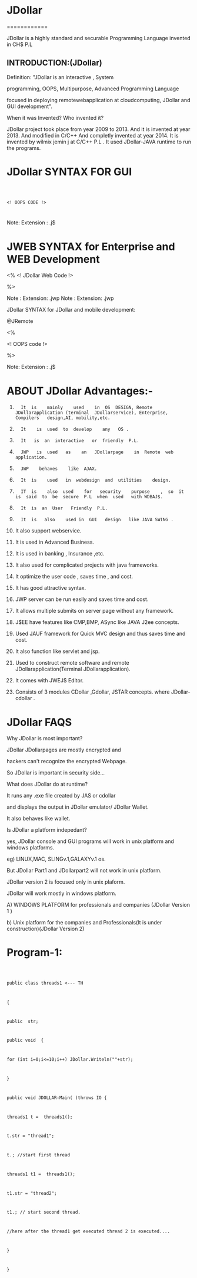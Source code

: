 # JDollar
============

 JDollar is a  highly standard and  securable Programming Language invented   in CH$ P.L


INTRODUCTION:(JDollar)
----------------------

Definition: "JDollar is an interactive , System

 programming,  OOPS,  Multipurpose, Advanced   Programming  Language

focused   in   deploying remotewebapplication  at  cloudcomputing, JDollar   and GUI development".


When it was Invented? Who invented it?

JDollar project took place from year 2009 to
2013. And it is invented at year 2013. And modified in C/C++ And completly invented at year 2014.
It is invented by wilmix jemin j at  C/C++ P.L .
It used JDollar-JAVA runtime to run the programs.


JDollar SYNTAX FOR GUI
=======================


<Jdollar>

<Serialize>

<code> 

<!  OOPS  CODE  !>

</code>

</Jdollar>

Note: Extension :  .j$

JWEB SYNTAX for Enterprise and WEB Development
==============================================

<JDWEB>

<PACK>

<%
<! JDollar  Web  Code  !>

%>
</JDWEB>

Note :  Extension:  .jwp
Note :  Extension:  .jwp

JDollar SYNTAX for JDollar and mobile development:

<JDOLLAR>

@JRemote

<%

<!  OOPS  code  !>

 %>
</JDOLLAR>


Note: Extension :  .j$



ABOUT JDollar Advantages:-
==================================

1.       It  is    mainly    used    in  OS  DESIGN, Remote JDollarapplication (terminal  JDollarservice), Enterprise,  Compilers   design,AI, mobility,etc.

2.       It    is  used  to  develop    any   OS .

3.       It   is  an  interactive   or  friendly  P.L.

4.       JWP   is  used   as    an   JDollarpage    in  Remote  web  application.  

5.       JWP    behaves    like  AJAX.

6.       It  is    used   in  webdesign  and  utilities    design.

7.       IT  is    also  used    for   security    purpose    ,  so  it   is  said  to  be  secure  P.L  when  used   with WDBAJ$.

8.       It  is  an  User   Friendly  P.L.

9.       It  is   also    used in  GUI   design   like JAVA SWING .

10.   It  also    support   webservice.

11.   It  is   used    in  Advanced    Business.

12.   It  is   used  in  banking  ,  Insurance  ,etc.

13.   It  also  used     for    complicated    projects  with  java frameworks.

14.   It optimize  the user code   ,  saves  time    ,  and  cost.

15.   It  has  good  attractive    syntax.

16.   JWP  server  can  be  run  easily    and  saves    time  and  cost.

17.   It   allows    multiple  submits   on  server  page    without  any  framework.

18.   J$EE  have   features   like  CMP,BMP, ASync  like   JAVA  J2ee  concepts.

19.   Used  JAUF  framework   for  Quick   MVC design  and  thus  saves  time and  cost.

20.   It  also   function like  servlet   and  jsp.

21.  Used  to construct   remote  software  and  remote  JDollarapplication(Terminal  JDollarapplication).

21.   It  comes  with  JWEJ$   Editor.

22.  Consists  of 3 modules CDollar  ,Gdollar, JSTAR  concepts.
where  JDollar-cdollar .


JDollar  FAQS
==============


Why  JDollar is  most important?

JDollar  JDollarpages  are  mostly  encrypted and

hackers  can't   recognize the   encrypted  Webpage.

So JDollar is  important  in  security side...




What  does  JDollar  do  at  runtime?

It  runs any  .exe  file   created  by JAS  or  cdollar  

and  displays  the  output  in JDollar emulator/ JDollar Wallet.

It  also    behaves like wallet.


Is JDollar  a  platform  indepedant?


yes,  JDollar  console and  GUI  programs  will work in unix platform  and  windows platforms.

eg) LINUX,MAC, SLINGv.1,GALAXYv.1 os.

But  JDollar Part1  and JDollarpart2  will not  work  in  unix  platform.

JDollar  version 2  is  focused  only  in unix  plaform.



JDollar  will  work mostly  in windows platform.

A)  WINDOWS  PLATFORM  for  professionals and  companies (JDollar Version 1 )

b)  Unix  platform   for  the  companies and  Professionals(It  is  under  construction)(JDollar  Version 2)




Program-1:
==========


<Jdollar>

<Serialize>

<code>


public  class  threads1  <--- TH  
  
  {
  
  
  public  <Str> str;
  
  public  void <RUN>
  {
  
  for  (int  i=0;i<=10;i++)
  JDollar.Writeln(""+str);
  
  
  }
  
  
public void  JDOLLAR-Main( )throws  IO<EXE>
{

threads1   t   =  <NEW>    threads1();

t.str  =  "thread1";

t.<START>;   //start    first  thread

threads1   t1   =  <NEW>   threads1();

t1.str  =  "thread2";

t1.<START>; //   start   second   thread.

//here   after  the   thread1   get  executed    thread 2  is  executed....



}






}


</code>
</Jdollar>

